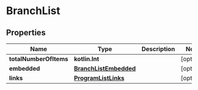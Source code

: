 
# BranchList

## Properties
Name | Type | Description | Notes
------------ | ------------- | ------------- | -------------
**totalNumberOfItems** | **kotlin.Int** |  |  [optional]
**embedded** | [**BranchListEmbedded**](BranchListEmbedded.md) |  |  [optional]
**links** | [**ProgramListLinks**](ProgramListLinks.md) |  |  [optional]



